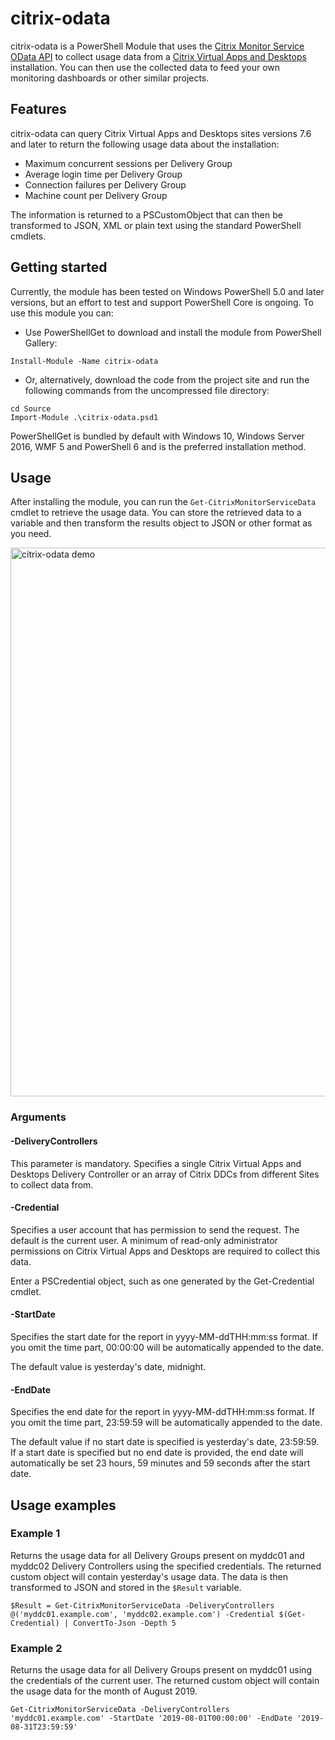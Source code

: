 # citrix-odata
 citrix-odata is a PowerShell Module that uses the [Citrix Monitor Service OData API](https://developer-docs.citrix.com/projects/monitor-service-odata-api/en/latest/) to collect usage data from a [Citrix Virtual Apps and Desktops](https://www.citrix.com/products/citrix-virtual-apps-and-desktops/) installation. You can then use the collected data to feed your own monitoring dashboards or other similar projects.

 ## Features
citrix-odata can query Citrix Virtual Apps and Desktops sites versions 7.6 and later to return the following usage data about the installation:

* Maximum concurrent sessions per Delivery Group
* Average login time per Delivery Group
* Connection failures per Delivery Group
* Machine count per Delivery Group

The information is returned to a PSCustomObject that can then be transformed to JSON, XML or plain text using the standard PowerShell cmdlets.

 ## Getting started
 Currently, the module has been tested on Windows PowerShell 5.0 and later versions, but an effort to test and support PowerShell Core is ongoing. To use this module you can:

* Use PowerShellGet to download and install the module from PowerShell Gallery:

```
Install-Module -Name citrix-odata
```

* Or, alternatively, download the code from the project site and run the following commands from the uncompressed file directory:

```
cd Source
Import-Module .\citrix-odata.psd1
```

PowerShellGet is bundled by default with Windows 10, Windows Server 2016, WMF 5 and PowerShell 6 and is the preferred installation method.

## Usage
After installing the module, you can run the `Get-CitrixMonitorServiceData` cmdlet to retrieve the usage data. You can store the retrieved data to a variable and then transform the results object to JSON or other format as you need.

<img src="https://raw.githubusercontent.com/karjona/citrix-odata/citrix-odata-demo.gif" alt="citrix-odata demo" width="878">

### Arguments

#### -DeliveryControllers
This parameter is mandatory.
Specifies a single Citrix Virtual Apps and Desktops Delivery Controller or an array of Citrix DDCs from different Sites to collect data from.

#### -Credential
Specifies a user account that has permission to send the request. The default is the current user. A minimum of read-only administrator permissions on Citrix Virtual Apps and Desktops are required to collect this data.

Enter a PSCredential object, such as one generated by the Get-Credential cmdlet.

#### -StartDate
Specifies the start date for the report in yyyy-MM-ddTHH:mm:ss format. If you omit the time part, 00:00:00 will be automatically appended to the date.

The default value is yesterday's date, midnight.

#### -EndDate
Specifies the end date for the report in yyyy-MM-ddTHH:mm:ss format. If you omit the time part, 23:59:59 will be automatically appended to the date.

The default value if no start date is specified is yesterday's date, 23:59:59.
If a start date is specified but no end date is provided, the end date will automatically be set 23 hours, 59 minutes and 59 seconds after the start date.

## Usage examples
### Example 1
Returns the usage data for all Delivery Groups present on myddc01 and myddc02 Delivery Controllers using the specified credentials. The returned custom object will contain yesterday's usage data. The data is then transformed to JSON and stored in the `$Result` variable.

```
$Result = Get-CitrixMonitorServiceData -DeliveryControllers @('myddc01.example.com', 'myddc02.example.com') -Credential $(Get-Credential) | ConvertTo-Json -Depth 5
```

### Example 2
Returns the usage data for all Delivery Groups present on myddc01 using the credentials of the current user.
The returned custom object will contain the usage data for the month of August 2019.

```
Get-CitrixMonitorServiceData -DeliveryControllers 'myddc01.example.com' -StartDate '2019-08-01T00:00:00' -EndDate '2019-08-31T23:59:59'
```
